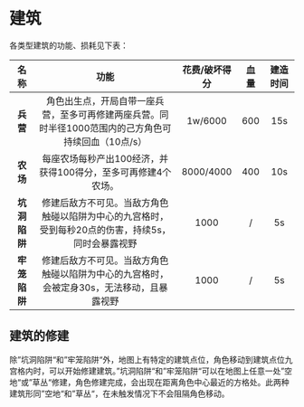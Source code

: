 # 建筑

各类型建筑的功能、损耗见下表：


|     名称     |                             功能                             | 花费/破坏得分 | 血量 | 建造时间 |
| :----------: | :----------------------------------------------------------: | :-----------: | :--: | :------: |
|   **兵营**   | 角色出生点，开局自带一座兵营，至多可再修建两座兵营。同时半径1000范围内的己方角色可持续回血（10点/s） |    1w/6000    | 600  |   15s    |
|   **农场**   | 每座农场每秒产出100经济，并获得100得分，至多可再修建4个农场。 |   8000/4000   | 400  |   10s    |
| **坑洞陷阱** | 修建后敌方不可见。当敌方角色触碰以陷阱为中心的九宫格时，受到每秒20点的伤害，持续5s，同时会暴露视野 |     1000      |  /   |    5s    |
| **牢笼陷阱** | 修建后敌方不可见。当敌方角色触碰以陷阱为中心的九宫格时，会被定身30s，无法移动，且暴露视野 |     1000      |  /   |    5s    |

## **建筑的修建**

除”坑洞陷阱“和”牢笼陷阱“外，地图上有特定的建筑点位，角色移动到建筑点位九宫格内时，可以开始修建建筑。”坑洞陷阱“和”牢笼陷阱“可以在地图上任意一处”空地“或”草丛“修建，角色修建完成，会出现在距离角色中心最近的方格处。此两种建筑形同”空地“和”草丛“，在未触发情况下不会阻隔角色移动。

